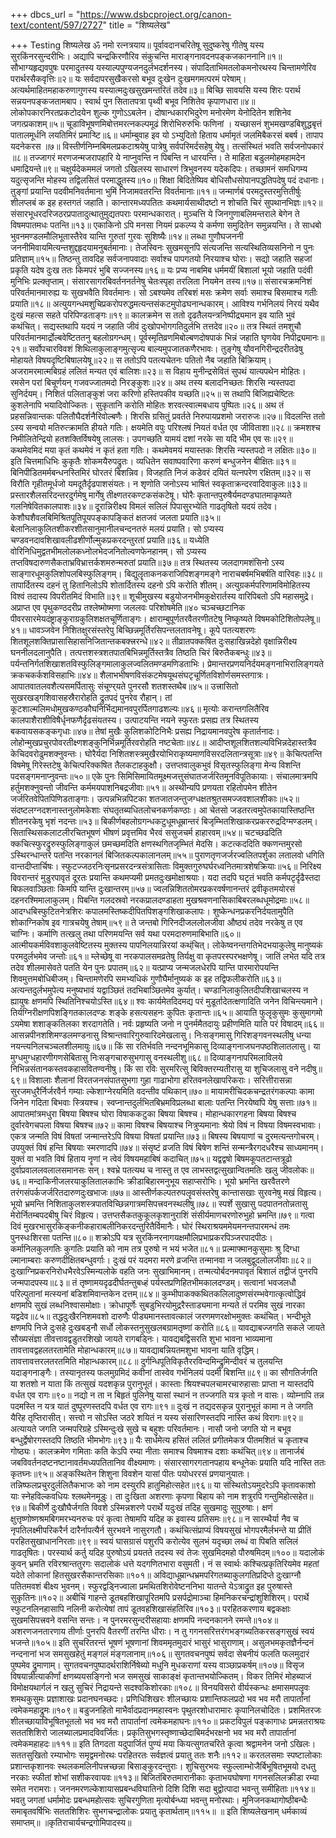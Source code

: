 +++
dbcs_url = "https://www.dsbcproject.org/canon-text/content/597/2727"
title = "शिष्यलेख"

+++
Testing
शिष्यलेख
ॐ नमो रत्नत्रयाय॥
पूर्वावदानचरितेषू सुदुष्करेषु गीतेषु यस्य सुरकिंनरसुन्दरीभिः।
अद्यापि चन्द्रकिरणौरिव संकुचन्ति माराङ्गनावदनपङ्कजकाननानि॥१॥
सौभाग्यहृद्यवपुषः परमादुतस्य यस्याल्पपुण्यजनदुर्लभदर्शनस्य।
संपादिताभिमतलोकमनोरथस्य चिन्तामणेरिव परार्थरसैकवृत्तिः॥२॥
यः सर्वदापरसुखैकरसो बभूव दुःखेन दुःखमगमत्परमं परेषाम्।
अत्यर्थमाहितमहाकरुणागुणस्य यस्यात्मदुःखसुखमन्तरितं तदेव॥३॥
बिच्छि सावयसि यस्य शिरः परार्थ   सन्नयनपङ्कजतामबाप।
स्वार्थ पुन  सितातपत्रा पृथ्वी बभूव निशितेव कृपाणधारा॥४॥
लोकोपकारनिरतप्रकटोदयेन शुल्क गुणोऽऽबलेन।
दोषान्धकारभिदुरेण मनोरमेण येनोदितेन शशिनेव जगत्प्रकाशम्॥५॥
चूडाविभूषणमिबोत्तमरत्नकल्पमूढं शिरोभिरुरुभिः फणिनां ।
यच्छासनं शुभमखण्डबिशुद्धबृत्तं पातालमूर्धनि लयतिमिरं प्रमार्‍ष्टि॥६॥
धर्माम्बुवाह इव यो ऽभ्युदितो हिताय धर्मामृतं जलमिबैकरसं बबर्ष।
तापाप  यदनेकरस ॥७॥
विस्तीर्णनिम्नबिमलप्रकटाश्रयेषु पात्रेषु सर्वपरिमर्दसहेषु येषु।
तत्संस्थितं भवति सर्वजनोपकारं ॥८॥
तज्जागरं मरणजन्मजरापहारि ये नाप्नुवन्ति न पिबन्ति न धारयन्ति।
ते माहिता बडुलमोहमहामदेन धमाद्रियन्ते॥९॥
चक्षुर्यदेकममलं जगतो ऽखिलस्य साधारणं त्रिभुवनस्य यदेकदिपः।
तच्छामनं समधिगम्य यदुत्सृजन्ति मोहस्य तद्विलसितं परमाद्धुतस्य॥१०॥
शिक्षा बिदितेष्यिव बोधिसौधसोपानपद्धतिपदेषु पदं दधानाः।
तुङ्गां प्रयान्ति पदवीमनिवर्तमाना भुमिं निजामवतरन्ति विवर्तमानाः॥११॥
जन्मार्णबं परमदुस्तरमुत्तितीर्षुः शीलप्लबं क इह हस्तगतं जहाति।
कान्तारमध्यपतितः कथमार्यसाथीदष्टो न शोचति चिरं सुपथानभिज्ञः॥१२॥
संसारभूधरदरिजठरप्रपातादुत्थातुमुद्यतपराः परमान्धकारात्।
मुञ्चत्ति ये जिनगुणाबलिमन्तराले बेगेन ते विषमपातमधः पतन्ति॥१३॥
एकाकिनो ऽपि मनसा नियमं प्रकल्प्य ये कर्मणा समुदितेन समुन्नयन्ति।
ते साधबो भुवनमण्डलमौलिभूतास्तैरेव यान्ति गुरुतां गुरवः सुशिष्यैः॥१४॥
लब्धा गुणौघजननी जननीमिवायमित्यन्तशुद्दहृदयामनुबर्तमानाः।
तेजस्विनः सुखमसूनपि संत्यजन्ति सत्यस्थितिव्यसनिनो न पुनः प्रतिज्ञाम्॥१५॥
तिष्ठन्तु तावदिह सर्वजनापवादाः सर्वाश्च पापगतयो निरयाश्च घोराः।
सद्यो जहाति सहजां प्रकृति यदेष दुःख ततः किमपरं भुबि सज्जनस्य॥१६॥
यः प्रप्य नाबमिब धर्ममयीं बिशालां भूयो जहाति पदंवी मुनिभिः प्रल्क्तृप्ताम्।
संसारसागरबिवर्तननर्तनेषु चेतःस्पृहा तरलिता नियमेन तस्य॥१७॥
संसारचक्रमनिशं परिवर्तमानमारुह्य यः सुखभवैति विवर्तमानः।
सो ऽबश्यमेव तरिबशं मसः क्रमेण सर्वाः समाश्च बिसमाश्च गतीः प्रयाति॥१८॥
अत्युयगन्धमशुचिप्रकरोपरुद्धमत्यन्तसंकटमुपोढघनान्धकारम्।
आविश्य गर्भनिलयं निरयं यथैव दुःखं महत्स सहते परिपिण्डताङ्गः॥१९॥
कालक्रमेन स ततो दृढतैलयन्त्रनिष्पीद्र्यमान इव याति भुवं कथंचित्।
सद्यस्तथापि यदयं न जहाति जीवं दुःखोपभोगगतिदुर्लभि तत्तदेव॥२०॥
तत्र स्थितं तमशुचौ परिवर्तमानमार्द्रोल्बवेष्टिततनु बहलोग्रगन्धम्।
पूर्वस्मृतिव्रणमिबोल्बणदोषपाकं भिन्नं जहाति घृणयेव निपीद्र्यमानः॥२१॥
सर्वोपचारविवशं शिथिलाकुलाङ्गमुत्सृज्य बाल्यमुपजातकणैरभावः।
तुङ्गेषु यौवनगिरीन्द्रदरीतढेषु मोहायते विषयदृष्टिबिषालयेषू॥२२॥
स ततोऽपि पतत्यचेतनः पतितो नैब जहाति बिक्रियाम्।
अजरामरमात्मबिग्रहं ललितं मन्यत एवं बालिशः॥२३॥
स विहाय मुनीन्द्रसेवितं सुपथं यात्यपथेन मोहितः।
रमसेन परां बिचूर्णयन् गजवज्जातमदो निरङ्कुशः॥२४॥
अथ तस्य बलादनिच्छतः शिरसि न्यस्तपदा सुनिर्दयम्।
निशितं पलिताङ्कुशं जरा करिणो हस्तिपकीव यच्छति॥२५॥
स तथापि बिजिह्यचेष्टितः कुशलेनापि भयादिवोज्कितः।
सुकृतानि करोति मोहितः शरवत्स्वात्मबधाय पुष्पितः॥२६॥
अथ तं प्रहसन्निवान्तकः पलितौघैदर्शनैरिवोल्बणैः।
शिरसि ग्रसितुं प्रवर्तते निरुपायप्रशमो जरारुजः॥२७॥
विदलन्ति ततो ऽस्य सन्वयो मतिरुत्क्रामति हीयते गतिः।
क्षयमेति वपुः परिश्‍लषं नियतं वर्धत एव जीविताशा॥२८॥
क्रमशश्च निमीलितेन्द्रियो हतशक्तिर्विषयेषु लालसः।
उपगच्छति यामयं दशां नरके सा यदि भीम एव सः॥२९॥
कथमेवमिदं मया कृतं कथमेवं न कृतं हता गतिः।
कथमेवमयं मयास्तकः शिरसि न्यस्तपदो न लक्षितः॥३०॥
इति चित्तमाधिभिः कुकृतैः शोकमयैरुपद्रुतः।
व्यधितेन सवाष्पवारिणा करुणं बन्धुजनेन बीक्षितः॥३१॥
बिनिपीडितमर्मबन्धनस्तिमिरं घोरतरं बिशन्निव।
विजहाति निजं कडेवरं दयितं यत्नपरेण रक्षितम्॥३२॥
स विरौति गृहीतमूर्धजो यमदूतैर्दृढपाशसंयतः।
न शृणोति जनोऽस्य भाषितं स्वकृताक्रन्दरवादिवाकुलः॥३३॥
प्रस्तारशैलसरिदन्तरदुर्गमेषु मार्गेषु तीक्ष्णतरकण्टकसंकटेषू।
घोरैः कृतान्तपुरुषैर्यमदण्डघातमाकृष्यते गलनिषेवितकालपाशः॥३४॥
दूरान्निरीक्ष्य विमलं सलिलं पिपासुरभ्येति गाढतृषितो यदयं तदेव।
केशौघशैवलबिमिश्रितपूतिपूयपङ्कापङ्कितं क्षतजवं जलता प्रयाति॥३५॥
बेलानिलाकुलितशीकरशीतसानुमानीलचन्दनतरुं मलयं प्रयाति।
सो ऽप्यस्य चण्डवनदावशिखावलीढशीर्णोल्मुकप्रकरदन्तुरतां प्रयाति॥३६॥
यध्येति वोरिनिधिमुद्वतभीमलोलकध्नोलभेदजनितोल्वणफेनहानम्।
सो ऽप्यस्य तप्तविषदारुणसैकताभ्रविभ्रात्तर्कशमरुन्मरुतां प्रयाति॥३७॥
तत्र स्थितस्य जलदागमशंसिनो ऽस्य साङ्गारधूमकुलिशोपलबिस्फुलिङ्गम्।
बिद्युलॄताकनकराजिपिशङ्गमङ्गे नाराचबर्षमभिबर्षति वारिवहः॥३८॥
तापार्दितस्य दहनं तु हितानिलोऽपि शोतार्दितस्य दहनो ऽपि करोति शीतम्।
अत्युग्रकर्मपरिणामविमोहितस्य विश्वं तदास्य विपरीतमिदं विभाति॥३९॥
शूचीमुखस्य बडुयोजनभीमकुक्षेरार्तस्य वारिपिबतो ऽपि महासमुद्रे।
अप्राप्त एव पृथुकण्ठदरीप्र  तश्‍लेष्मोष्मणा जललवः परिशोषमेति॥४०
चञ्चच्छटानिक पीवरसारमेयदंष्ट्राङ्कुराग्रकुलिशक्षतचूर्णिताङ्गः।
क्षाराम्बुपूर्णतरवैतरणीतटेषु निष्कृष्यते विषमकोटिशितोपलेषू॥४१॥
धावञ्जवेन निशितक्षुरसंस्तरेपु बिच्छिन्नमूर्तिरसिपन्त्तलतावनेषू।
कूपे पतत्यशरणः शितशूलशक्तिप्रासासिहासनिजितान्तकबक्त्त्ररन्धे॥४२॥
तीव्रातपक्कषित दुःसहाखिन्नदेहो वृक्षान्निरीक्ष्य घननीलदलानुपैति।
तत्पत्तशस्त्रशतपातबिभिन्नमूर्तिस्तत्रैव तिष्ठति चिरं बिरुतैकबन्धुः॥४३॥
पर्यन्तनिर्गतशिखाशतविस्फुलिङ्गमालाकुलज्वलितमण्डमणिडताभिः।
प्रेमान्तरप्रणयनिर्दयमङ्गनाभिरालिङ्गयते क्रकचकर्कशविसहाभिः॥४४॥
शैलाभभीषणविसंकटमेषयूथसंघटृचूर्णितविशोर्णसमस्तगात्रः।
आपातवातलवशैत्यसमर्पितासुः संचूण्‍र्यते पुनरसौ शतशस्तथैब॥४५॥
उत्त्रासितो सुखरखड्गशिवासहस्रैरारोहति द्रुतपदं पुनरेव रौहान्।
तां कूटशाल्मलिमधोमुखकण्ठकौघनिर्भिद्यमानवपुरर्पितगाढशल्यः॥४६॥
मृत्योः करान्तगलितैरिव कालपाशैराशीविषैर्धृनफणैर्दृढसंयतस्य।
उत्पाटयन्ति नयने स्फुरतः प्रसह्य तत्र स्थितस्य बकवायसकङ्कगृधाः॥४७॥
तेषां मुखैः कुलिशकोटिनिभैः प्रसह्य निद्रायमानवपुरेष कृतार्तनादः।
लोहोन्मुखप्रचुरपोवरतीक्ष्णशङ्कुनिर्भिन्नमूर्तिरवरोहति नष्टचेताः॥४८॥
आदीप्तशूलशितशल्यविभिन्नदेहास्तत्रैव केचिदवरोढुमशक्नुवन्तः।
घोरैर्यदा निशितशस्त्रमुखैरयोभिराकृष्यमाणविसरदलितान्त्रसूत्राः॥४९॥
केचित्पतन्ति विषमेषू गिरेस्तटेषु केचित्परिक्कषित तैलकटाहकुक्षौ।
उत्तप्तवालुकभुवं विसृतस्फुलिङ्गा मेन्य विशन्ति पदसङ्गमनाप्नुवन्तः॥५०॥
एके पुनः सिमिसिमायितमूक्ष्मजत्तुसंघातजर्जरितमूनविपूतिकायाः।
संचालमात्रमपि हर्तुमशक्नुवन्तो जीवन्ति कर्ममयपाशनिबद्रजीवाः॥५१॥
अस्थीन्यपि प्रणयता रहितोपमेन शीतेन जर्जरितवेपितपिणिडताङ्गाः।
उत्पन्नभिन्नपिटका शतजातजन्तुजग्धक्षतश्रुतसमज्जवशालशीकाः॥५२॥
संदष्टलग्नदशनास्तनुलोमकेशाः संघतृतब्यधितलोचनकर्णकण्ठाः।
आ चेतसो जडतरत्वमुपेतकायास्तिष्ठन्ति शीतनरकेषु भृशं नदन्तः॥५३॥
बिकीर्णबहलोग्रगन्धकटुधूमधूम्रान्तरं बिजृम्भितशिखाकरप्रकररुद्रदिग्मण्डलम्।
सितास्थिसकलाटलीरचितभूषणं भीषणं प्रवृत्तमिव भैरवं ससुजचर्म हाहारवम्॥५४॥
चटच्छढदिति क्कचित्स्फुरद्रुरुस्फुलिङ्गाकुलं छमच्छमदिति क्षणस्थगितजृम्भितं मेदसि।
कटत्कददिति क्कणन्तमुरसो ऽस्थिरन्धान्तरे पतन्ति नरकानलं बिजितकल्पकालानलम्॥५५॥
पुराणतृणजर्जरज्वलितपर्शुका लतालवो धगिति वान्तदीप्तार्चिषः।
स्फुटज्जठरनिःसृनप्रसरदन्त्रसंत्रासिताः विमुक्तगुरुघर्घरध्वनितमात्रशेषक्रियाः॥५६॥
निरिक्ष्य विवरान्तरं मुडुरपावृतं दूरतः प्रयान्ति कथमप्यमी प्रमतदुःखमोक्षाश्रयाः।
यदा तदपि घटृतं भवति कर्मपटृर्दृढैस्तदा बिफलवाञ्छिताः किमपि यान्ति दुःखान्तरम्॥५७॥
ज्वलन्निशिततोमरप्रकरवर्षणानन्तरं द्रवीकृतमयोरसं दहनरश्मिमालाकुलम्।
पिबन्ति गलदस्रवो नरकप्रालदण्डाहता मुखश्रवणनासिकाबिबरलब्धधूमोद्रमाः॥५८॥
आदग्धबिस्फुटितनेत्रशिरः कपालमस्तिष्कदीपितपिशङ्गशिखाकलापः।
शुष्केन्धनप्रकरनिर्दयतामुपैति शोकाग्निकोष इव गात्रचयेषु तेषाम्॥५९॥
ते जन्तबो गिरिनदीजललोलजीवा औष्ठ्यं तदेव नरकेषु त एव चाग्निः।
कर्माणि तत्खलु तथा परिणमयन्ति सर्व यथा परमदारुणमाबिभाति॥६०॥
आत्मीयकर्मविवशाकुलवेष्टितस्य मुक्तस्य पापनिलयान्निरयां कथ्ंचित्।
लोकेष्वनन्तगतिभेदभयाकुलेषु मानुष्यकं परमदुर्लभमेव जन्तोः॥६१॥
म्लेच्छेषू वा नरकपालसमव्रतेषु तिर्यक्षु वा कृतपरस्परभक्षणेषू।
जातिं लभेत यदि तत्र तदेव शीलमासेवते पतति येन पुनः प्रपातम्॥६२॥
यत्प्राप्य जन्मजलधेरपि यान्ति पारमारोपयन्ति शिवमुत्तमबोधिबीजम्।
चिन्तामणेरपि समभ्यधिकं गुणौघैर्मानुष्यकं क इह तद्विफलीकरोति॥६३॥
अत्यन्तदुर्लभमुपेत्य मनुष्यभावं यद्वाञ्छितं तदभिबाञ्छितमेव कुर्यात्।
चण्डानिलाकुलितदीपशिखाचलस्य न ह्यायुषः क्षणमपि स्थितिनिश्चयोऽस्ति॥६४॥
श्वः कार्यमेतदिदमद्य परं मुडूर्तादेतत्क्षणादिति जनेन विचिन्त्यमाने।
तिर्यग्निरीक्षणपिशङ्गितकालदण्डः शङ्के हसत्यसहनः कुपितः कृतान्तः॥६५॥
आयाति फुलॄकुसुमः कुसुमागमो ऽयमेषा शशाङ्कतिलका शरदागतेति।
नर्वः प्रहृष्यति जनो न पुनर्ममैतदायुः प्रहीणमिति याति परं विषादम्॥६६॥
आसन्नपीनशशिमण्डलमण्डनासु विश्रान्तवारिगुरुवारिदमेखलासु।
निःसङ्गमासु गिरिशङ्गवनस्थलीषु धन्या नयन्त्यनिलचञ्चलशीलमायुः॥६७॥
किं सा रतिर्भवति नन्दनभूमिकासु दिव्याङ्गनाजघनपष्ठशिलातलासु।
या मुग्धमुग्धहारणीगणसेबितासु निःसङ्गचारुसुभगासु वनस्थलीशु॥६८॥
दिव्याङ्गनापरिमलाविलये निभिन्नसंतानकस्तवकहासवितण्वनीषु।
किं सा रविः सुरमरित्सु बिविक्तरम्यतीरासु या शुचिजलासु वने नदीषु॥६९॥
विशालाः शैलानां विरतजनसंपातसुभगा गुहा गाढाभोगा हरितवनलेखापरिकराः।
सरित्तीरासन्ना सुरजमधुरैर्निर्जरवैर्न गम्याः ल्केशाग्नेरयमिति वदन्तीव पथिकान्॥७०॥
मायामरीचिदकचन्द्रतरंगकल्पाः कामा जिनेन गदिता बिभवाः स्त्रियश्च।
स्वप्नान्तदुर्लभितबिभ्रमविप्रलब्धा बालाः पतन्ति निरयेष्वपि येषु सत्ताः॥७१॥
आपातमांत्रमधुरा बिषया बिषश्च घोरा विषाककटुका बिषया बिषश्च।
मोहान्धकारगहना बिषया बिषश्च दुर्वारवेगचपला विषया बिषश्च॥७२॥
कामा विषश्च बिषयाश्च नित्रुप्यमानाः श्रेयो विषं न विषया विषमस्वभावाः।
एकत्र जन्मति विषं विषतां जन्मान्तरेऽपि विषया विषतां प्रयान्ति॥७३॥
बिषस्य बिषयाणां च दुरमत्यन्तगोचरम्। उपयुक्तं विषं हन्ति बिषयाः स्मरणादपि॥७४॥
संसृष्टं व्रजति विषं बिषेण शन्तिं सन्मन्त्रैरगदधरैश्च साध्यमानम्।
युक्तं वा भवति विषं हिताय नॄणां न त्वेवं विषयमहाबिषं कदाचित्॥७५॥
यद्वद्वषो बिषमकूपतटान्तत्रूढो दुर्वाप्रवाललवलालसमानसः सन्।
श्वभ्रे पतत्यथ च नास्तु त एव लाभस्तद्वत्सुखान्वितमतिः खलु जीवलोकः॥७६॥
मन्दाकिनीजलरयाकुलितालकाभिः क्रीडाबिहारमनुभूय सहाप्सरोभिः।
भूयो भ्रमन्ति खरवैतरणे तरंगसंपर्कजर्जरितदारुणदुःखभाजः॥७७॥
आस्तीर्णकल्पतरुपलॄवसंस्तरेषु कान्तासखाः सुरवनेषु मखं विहृत्य।
भूयो भ्रमन्ति निशिताकुलशस्त्रपातविच्छिन्नगात्रमसिपत्त्रवनस्थलीषु॥७८॥
स्पर्शे सुखासु पदपातनतोन्नतासु मेरोर्नितम्बपदबीषु चिरं विहृत्य।
उत्तप्तसैकतकुकूलकृशानुराशिं संसीर्यमाणचरणोरुभुहो भ्रमन्ति॥७९॥
गत्वा दिवं मुखरभासुरकिङ्कनीकहाराबलीनिकरदन्तुरितैर्विमानैः।
घोरं स्थिराश्रयममेयमनन्तपारमन्धं तमः पुनस्धःशिरसा पतन्ति॥८०॥
शक्रोऽपि यत्र सुरकिंनरनागयक्षमौलिप्रभाप्रकरपिञ्जरपादपीठः।
कर्मानिलकुलगतिः कुगतिः प्रयाति को नाम तत्र पुरुषो न भयं भजेत॥८१॥
प्रल्माफ्मानकुसुमाः श्रु दिग्धा ल्मानाम्बराः करुणदीक्षितबन्धुवर्गाः।
दुःखं परं यदमरा मरणे व्रजन्ति तन्मानवा न जलबुद्वुदलोलजीवाः॥८२॥
दुःखाग्निप्रकरनिरोधभैरवेऽस्मिन्यलोके वहति जनः सुखाभिमानम्।
तन्मत्योर्बदनमपावृतं बिशालं तद्वीजं पुनरपि जन्मपादपस्य॥८३॥
तं तृष्णामयदृढदीर्घतन्तुबध्हं पर्यस्तप्रणिहितभीमकालदण्डम्।
सत्वानां भवजलधौ परिल्पुतानां मत्स्यनां बडिशमिवान्तकेन दत्तम्॥८४॥
कुम्भीपाकक्कथितकलिलादुष्णसंरम्भवेगात्कृत्वोद्धिवं क्षणमपि सुखं लब्धनिश्वासमोक्षाः।
क्रोधापूर्णेः सुबडुभिरयोमुद्ररैस्ताड्यमाना मन्यते तं परमिव सुखं नारका यद्वदेव॥८५॥
तद्धदुःखैरनिशमवशो दारुणैः पीड्यमानस्तावत्कालं जरणमणरक्षोभमुक्तः कथंचित्।
भन्दीभूते क्षणमपि निजे दुःसहे दुःखबड्नौ सर्धो लोकस्तनुसुखलबग्रामतृष्णां करोति॥८६॥
यावद्याबज्जगति सकले जायते सौख्यसंज्ञा तीवत्तावद्वडुतरशिखो जायते रागबड्निः।
यावद्यबद्विसरति शुभा भावना भाव्यमाना तावत्तावद्वहलतरतामेति मोहान्धकारम्॥८७॥
यावद्याबन्नियतमशुभा भावना याति वृद्धिम्।
तावत्तावत्तरलतरतमिति मोहान्धकारम्॥८८॥
दुर्गन्धिपूतिविकृतैररविन्दमिन्द्रुमिन्दीवरं च तुलयन्ति यदाङ्गनाङ्गैः।
तस्यानृतस्य फलमुग्रमिदं कवीनां तास्वेव गर्भनिलयं पदमी बिशन्ति॥८९॥
का सौगतिर्जगति या शतशो न याता किं तत्सुखं यदशकृन्न पुरानुभूतं।
कास्ताः श्रियश्चपलचामरचारुहासाः प्राप्ता न यास्तदपि वर्धत एव रागः॥९०॥
नद्यो न ता न बिहृतं पुलिनेषु यासां स्थानं न तज्जगति यत्र कृतो न वासः।
व्योम्नापि तन्न पदमस्ति न यत्र यातं दुष्पूरणस्तदपि वर्धत एव रागः॥९१॥
दुःखं न तद्यदसकृन्न पुरानुभूतं कामा न ते जगति यैरिह तृप्तिरासीत्।
सत्त्वो न सोऽस्ति जठरे शयितं न यस्य संसारिणस्तदपि नास्ति कथं विरागः॥९२॥
अत्यायते जगति जन्मपरिग्रहे ऽस्मिन्दुःखे सुखे च बहुशः परिवर्तमानः।
नासौ जनो जगति यो न बभूव बन्धुर्द्वेषोरगस्तदपि तिष्ठति भीमभोगः॥९३॥
यैः सार्धमेत्य हसितं ललितं प्रगीतमेकत्र पीतमशितं च कृताश्च गोष्ठ्यः।
कालक्रमेण गमिताः कति केऽपि रम्या नीताः समाश्च विषमाश्च दशाः कथंचित्॥९४॥
तानार्जबं जबविवर्तनदष्टनष्टानावर्तमध्यपतितानिव वीक्ष्यमाणः।
संसारसागरगतानपहाय बन्धूनेकः प्रयाति यदि नास्ति ततः कृतघ्नः॥९५॥
अङ्कस्थितेन शिशुना विवशेन यासां पीतः पयोधररसं प्रणयानुयातः।
तन्निष्फलप्रचुरदुर्ललितैकभाजः को नाम दस्युरपि हातुमिहोत्सहेत॥९६॥
या संस्थितोऽयमुदरेऽपि कृतावकाशो याः स्नेहविल्कवधियः श्लथमेनमूडुः।
ता दुःखिता अशरणाः कृपणा बिहाय को नाम शत्रुरपि गन्तुमिहोत्सहेत॥९७॥
बिकीर्णे दुःखौघैर्जगति विवशे ऽस्मिन्नशरणे परार्थे यदुःखं तदिह सुखमादुः सुपुरुषाः।
क्षणं क्षुत्तृष्णोष्णश्रमबिगमरभ्यनरुचः परं कृत्वा तेषामपि यदिह क इवास्य प्रतिसमः॥९८॥
न सारम्थैर्या नैव च नृपतिलक्ष्मीपरिकरैर्न दारैर्नापत्यैर्न सुरभवने नासुरगतौ।
कथंचित्संप्राप्यं विषयसुखं भोगपरमैर्लभन्ते या प्रीतिं परहितसुखाधाननिरताः॥९९॥
स्वयं घासग्रासं पशुरपि करोत्येव सुलभं यदृच्छा लब्धं वा पिबति सलिलं गाढतृषितः।
परस्यार्थ कर्तु यदिह पुरुषोऽयं प्रयतते तदस्य स्वं तेजः सुखमिदमहो पौरुषमिदम्॥१००॥
यदालोकं कुवन् भ्रमति रविरश्रान्ततुरगः सदालोकं धत्ते यदगणितभारा वसुमती।
नं स स्वार्थः कश्चित्प्रकृतिरियमेव महतां यदेते लोकानां हितसुखरसैकान्तरसिकाः॥१०१॥
अविद्याधूम्रान्धभ्रमपरिगतब्याकुलगतिप्रदिप्ते दुःखाग्नौ पतितमवशं बीक्ष्य भुवनम्।
स्फुरद्वड्निज्वाला प्रमथितशिरोवेष्टननिभा यातन्ते येऽत्राद्रुत इह पुरुषास्ते सुकृतिनः॥१०२॥
अबीचिं गाहन्ते डूतबहशिखापूरितमपि प्रसर्पद्रोमाञ्चा हिमनिकरचन्द्रांशुशिशिरम्।
परार्थे स्फुटनलिनहासापि नलिनी करोत्येषां तापं डूतवहशिखासंहतिरिव॥१०३॥
परहितकरणाय बद्वकक्षाः सुखमसिपत्त्रवने वसन्ति सन्तः।
न पुनरमरसुन्दरीसहायाः क्षणमपि नन्दनकानने रमन्ते॥१०४॥
अशरणजनतारणाय तीर्णाः पुनरपि वैतरणीं तरन्ति धीराः।
न तु गगनसरित्तरंगभङ्गब्यतिकरसङ्गसुखं स्वयं भजन्ते॥१०५॥
इति सुचरितरन्तं भूषणं भूषणानां शिवममृतमुदारं भासुरं भासुराणाम्।
असुलभमकृतज्ञैर्नन्दनं नन्दनानां भज समसुखहेतुं मङ्गलं मंङ्गलानाम्॥१०६॥
सुगतवचनपुष्पं सर्वदा सेबनीयं फलति फलमुदारं पुष्पमेव द्रुमाणाम्।
सुगतवचनपुष्पादर्थराशिर्निषेब्यो मधुनि मुधकराणां यस्य वाञ्छाप्रकर्षम्॥१०७॥
विसृज विषयान्नीत्याकीर्णां क्षणब्ययसङ्गिनो भज समसुखं साकाङ्क्षं कृतान्तभयोज्कितम्।
विकर तिमिरं मोहब्याजं विमोक्षयथार्गलं न खलु सुचिरं निद्रायन्ते सदश्वकिशोरकाः॥१०८॥
विनयविसरो वीर्यस्कन्धः क्षमासमपलॄवः शमथकुसुमः प्रज्ञाशाखः प्रदानघनच्छदः।
प्रणिधिशिखरः शीलच्छायः प्रशान्तिफलप्रदो भव भव मरौ तापार्तानां त्वमेकमहाद्रुमः॥१०९॥
बडुजनहितो माभैर्वादप्रदानमहास्वनः पृथुतरशोधारामारः कृपानिलचोदितः।
प्रशमितरजः शीलच्छायाविभूषितभूतलो भव भव मरौ तापार्तानां त्वमेकमहाघनः॥११०॥
प्रकटविपुलं पङ्कागाधः प्रमन्नतराश्रयः सततशिशिरो जालब्यालप्रमादविवर्जितः।
प्रकृतिसुभगस्तृष्णाच्छेदाबिमर्दभरक्षनो भव भव मरौ तापार्तानां त्वमेकमहाहदः॥१११॥
इति तिगदता यदुपार्जितं पुण्यं मया कियत्सुगतचरिते कृत्वा श्रद्वामनेन जनो ऽखिलः।
सततसुखितो रम्याभोगः समृद्वमनोरथः परहितरतः सर्वज्ञत्वं प्रयातु ततः शनैः॥११२॥
करतलसमाः स्पष्टालोकाः प्रशान्तकृशानवः स्थलकमलिनीपत्त्रच्छन्ना बिसाङ्कुरदन्तुराः।
शुचिसुरभयः स्फुल्लाम्भोजैर्बिभूषितभूमयो दधतु नरकाः स्फीतां शोभां सशीकरवायवः॥११३॥
बिजितंबिरुतमारानीकाः कृताभयघोषणा गगनसलिलक्रीडा रम्या समेत नरामराः।
जननमरणल्केशायासप्रबन्धविघातिनो दिशि दिशि सदा बुद्वोत्पादा भवन्तु समीहिताः॥११४॥
भवतु जगतां धर्मामोदः प्रबन्धमहोत्सवः सुचिरगुणिता मृत्योर्बन्ध्या भवन्तु मनोरथाः।
मुनिजनकथागोष्ठीबन्धैः समाबृतवर्षिभिः सततशिशिरः सुभगचन्द्रालोकः प्रयातु कृतार्थताम्॥११५॥
॥ इति शिष्यलेखनाम् धर्मकाव्यं समाप्तम्॥ 
॥कृतिराचार्यचन्द्रगोमिपादस्य॥
